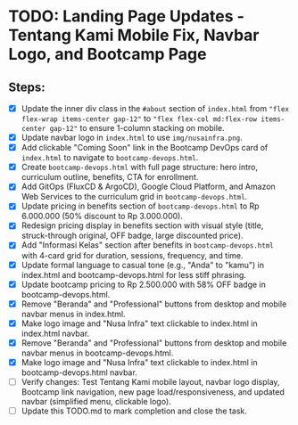 # TODO: Landing Page Updates - Tentang Kami Mobile Fix, Navbar Logo, and Bootcamp Page

## Steps:
- [x] Update the inner div class in the `#about` section of `index.html` from `"flex flex-wrap items-center gap-12"` to `"flex flex-col md:flex-row items-center gap-12"` to ensure 1-column stacking on mobile.
- [x] Update navbar logo in `index.html` to use `img/nusainfra.png`.
- [x] Add clickable "Coming Soon" link in the Bootcamp DevOps card of `index.html` to navigate to `bootcamp-devops.html`.
- [x] Create `bootcamp-devops.html` with full page structure: hero intro, curriculum outline, benefits, CTA for enrollment.
- [x] Add GitOps (FluxCD & ArgoCD), Google Cloud Platform, and Amazon Web Services to the curriculum grid in `bootcamp-devops.html`.
- [x] Update pricing in benefits section of `bootcamp-devops.html` to Rp 6.000.000 (50% discount to Rp 3.000.000).
- [x] Redesign pricing display in benefits section with visual style (title, struck-through original, OFF badge, large discounted price).
- [x] Add "Informasi Kelas" section after benefits in `bootcamp-devops.html` with 4-card grid for duration, sessions, frequency, and time.
- [x] Update formal language to casual tone (e.g., "Anda" to "kamu") in index.html and bootcamp-devops.html for less stiff phrasing.
- [x] Update bootcamp pricing to Rp 2.500.000 with 58% OFF badge in bootcamp-devops.html.
- [x] Remove "Beranda" and "Professional" buttons from desktop and mobile navbar menus in index.html.
- [x] Make logo image and "Nusa Infra" text clickable to index.html in index.html navbar.
- [x] Remove "Beranda" and "Professional" buttons from desktop and mobile navbar menus in bootcamp-devops.html.
- [x] Make logo image and "Nusa Infra" text clickable to index.html in bootcamp-devops.html navbar.
- [ ] Verify changes: Test Tentang Kami mobile layout, navbar logo display, Bootcamp link navigation, new page load/responsiveness, and updated navbar (simplified menu, clickable logo).
- [ ] Update this TODO.md to mark completion and close the task.
